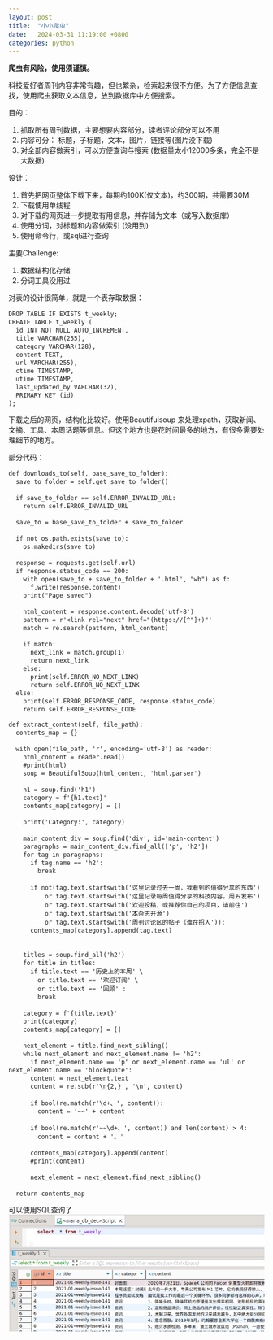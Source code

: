 ```yaml
---
layout: post
title:  "小小爬虫"
date:   2024-03-31 11:19:00 +0800
categories: python
---
```


**爬虫有风险，使用须谨慎。**

科技爱好者周刊内容非常有趣，但也繁杂，检索起来很不方便。为了方便信息查找，使用爬虫获取文本信息，放到数据库中方便搜索。

目的：
1. 抓取所有周刊数据，主要想要内容部分，读者评论部分可以不用  
2. 内容可分： 标题，子标题，文本，图片，链接等(图片没下载)
3. 对全部内容做索引，可以方便查询与搜索 (数据量太小12000多条，完全不是大数据)

设计：
1. 首先把网页整体下载下来，每期约100K(仅文本)，约300期，共需要30M 
2. 下载使用单线程
3. 对下载的网页进一步提取有用信息，并存储为文本（或写入数据库） 
4. 使用分词，对标题和内容做索引 (没用到)
5. 使用命令行，或sql进行查询


主要Challenge: 
1. 数据结构化存储
2. 分词工具没用过


对表的设计很简单，就是一个表存取数据：
```
DROP TABLE IF EXISTS t_weekly;
CREATE TABLE t_weekly (
  id INT NOT NULL AUTO_INCREMENT,
  title VARCHAR(255),
  category VARCHAR(128),
  content TEXT,
  url VARCHAR(255),
  ctime TIMESTAMP,
  utime TIMESTAMP,
  last_updated_by VARCHAR(32),
  PRIMARY KEY (id)
);
```

下载之后的网页，结构化比较好。使用Beautifulsoup 来处理xpath，获取新闻、文摘、工具、本周话题等信息。但这个地方也是花时间最多的地方，有很多需要处理细节的地方。

部分代码： 
```
def downloads_to(self, base_save_to_folder):
  save_to_folder = self.get_save_to_folder()

  if save_to_folder == self.ERROR_INVALID_URL:
    return self.ERROR_INVALID_URL

  save_to = base_save_to_folder + save_to_folder

  if not os.path.exists(save_to):
    os.makedirs(save_to)

  response = requests.get(self.url)
  if response.status_code == 200:
    with open(save_to + save_to_folder + '.html', "wb") as f:
      f.write(response.content)
    print("Page saved")

    html_content = response.content.decode('utf-8')
    pattern = r'<link rel="next" href="(https://[^"]+)"'
    match = re.search(pattern, html_content)

    if match:
      next_link = match.group(1)
      return next_link
    else:
      print(self.ERROR_NO_NEXT_LINK)
      return self.ERROR_NO_NEXT_LINK
  else:
    print(self.ERROR_RESPONSE_CODE, response.status_code)
    return self.ERROR_RESPONSE_CODE
```

```
def extract_content(self, file_path):
  contents_map = {}

  with open(file_path, 'r', encoding='utf-8') as reader: 
    html_content = reader.read()
    #print(html)
    soup = BeautifulSoup(html_content, 'html.parser') 
    
    h1 = soup.find('h1')
    category = f'{h1.text}'
    contents_map[category] = []

    print('Category:', category)

    main_content_div = soup.find('div', id='main-content')
    paragraphs = main_content_div.find_all(['p', 'h2'])
    for tag in paragraphs:
      if tag.name == 'h2':
        break
      
      if not(tag.text.startswith('这里记录过去一周，我看到的值得分享的东西')
          or tag.text.startswith('这里记录每周值得分享的科技内容，周五发布') 
          or tag.text.startswith('欢迎投稿，或推荐你自己的项目，请前往') 
          or tag.text.startswith('本杂志开源')
          or tag.text.startswith('周刊讨论区的帖子《谁在招人')):
      contents_map[category].append(tag.text)


    titles = soup.find_all('h2')
    for title in titles:
      if title.text == '历史上的本周' \
        or title.text == '欢迎订阅' \
        or title.text == '回顾' :
        break

    category = f'{title.text}'
    print(category) 
    contents_map[category] = []

    next_element = title.find_next_sibling()
    while next_element and next_element.name != 'h2':
      if next_element.name == 'p' or next_element.name == 'ul' or next_element.name == 'blockquote':
      content = next_element.text
      content = re.sub(r'\n{2,}', '\n', content) 

      if bool(re.match(r'\d+、', content)):
        content = '~~' + content 
      
      if bool(re.match(r'~~\d+、', content)) and len(content) > 4:  
        content = content + '。'

      contents_map[category].append(content) 
      #print(content)

      next_element = next_element.find_next_sibling()

  return contents_map
```

可以使用SQL查询了 ![image](/images/2024-03-31.png)

